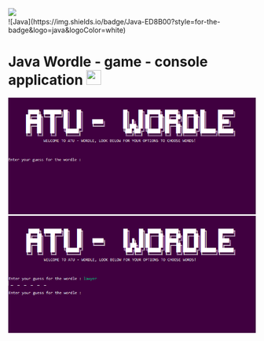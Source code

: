 <img src="https://komconsultants.com/wp-content/uploads/2015/04/ATU-Logo-wide.jpg" />
<br>
![Java](https://img.shields.io/badge/Java-ED8B00?style=for-the-badge&logo=java&logoColor=white)

# Java Wordle - game - console application <img src="https://raw.githubusercontent.com/MartinHeinz/MartinHeinz/master/wave.gif" width="30px" height="30px" />

![What-this-project-looks-like](screenshots/atu-wordle.PNG)
![What-this-project-looks-like-two](screenshots/atu-wordle-2.PNG)
